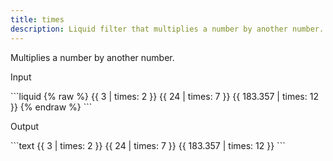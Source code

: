 ```yaml
---
title: times
description: Liquid filter that multiplies a number by another number.
---
```


Multiplies a number by another number.

<p class="code-label">Input</p>
```liquid
{% raw %}
{{ 3 | times: 2 }}
{{ 24 | times: 7 }}
{{ 183.357 | times: 12 }}
{% endraw %}
```

<p class="code-label">Output</p>
```text
{{ 3 | times: 2 }}
{{ 24 | times: 7 }}
{{ 183.357 | times: 12 }}
```
